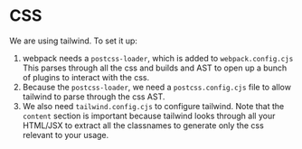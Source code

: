 # CSS
We are using tailwind. To set it up:
1. webpack needs a `postcss-loader`, which is added to `webpack.config.cjs`
This parses through all the css and builds and AST to open up a bunch of plugins to interact with the css.
2. Because the `postcss-loader`, we need a `postcss.config.cjs` file to allow tailwind to parse through the css AST.
3. We also need `tailwind.config.cjs` to configure tailwind. 
Note that the `content` section is important because tailwind looks through all your HTML/JSX to extract all the classnames to generate only the css relevant to your usage.
